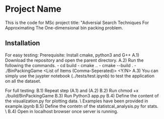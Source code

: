 # Project Name

This is the code for MSc project title: "Adversial Search Techniques For Approximating The One-dimensional bin packing problem.

## Installation
For easy testing:
Prerequisite: Install cmake, python3 and G++
A.1) Download the repository and open the parent directory.
A.2) Run the following the commands.
    - cd build
    - cmake ..
    - cmake --build .
    - ./BinPackingGame <Bin Capacity> <Best Known Solution> <List of Items (Comma-Seperated)> <Name of Algorithm> <Name of Data Structure> <Y/N>
A.3) You can simply use the juypter notebook (../tests/test.ipynb) to test the application on all the dataset.

For full testing:
B.1) Repeat step (A.1) and (A.2)
B.2) Run chmod +x ./build/BinPackingGame
B.3) Run Python3 app.py
B.4) Define the content of the visualization.py for plotting data.     \\ Examples have been provided in example.ipynb
B.5) Define the contetn of the statistcal_analysis.py for stats.       \\
B.4) Open in localhost browser once server is running.
